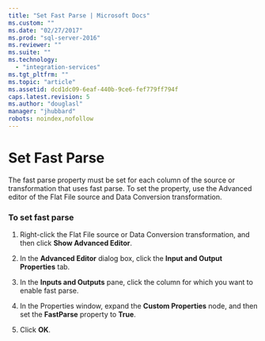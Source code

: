```yaml
---
title: "Set Fast Parse | Microsoft Docs"
ms.custom: ""
ms.date: "02/27/2017"
ms.prod: "sql-server-2016"
ms.reviewer: ""
ms.suite: ""
ms.technology: 
  - "integration-services"
ms.tgt_pltfrm: ""
ms.topic: "article"
ms.assetid: dcd1dc09-6eaf-440b-9ce6-fef779ff794f
caps.latest.revision: 5
ms.author: "douglasl"
manager: "jhubbard"
robots: noindex,nofollow
---
```

# Set Fast Parse
  The fast parse property must be set for each column of the source or transformation that uses fast parse. To set the property, use the Advanced editor of the Flat File source and Data Conversion transformation.  
  
### To set fast parse  
  
1.  Right-click the Flat File source or Data Conversion transformation, and then click **Show Advanced Editor**.  
  
2.  In the **Advanced Editor** dialog box, click the **Input and Output Properties** tab.  
  
3.  In the **Inputs and Outputs** pane, click the column for which you want to enable fast parse.  
  
4.  In the Properties window, expand the **Custom Properties** node, and then set the **FastParse** property to **True**.  
  
5.  Click **OK**.  
  
  